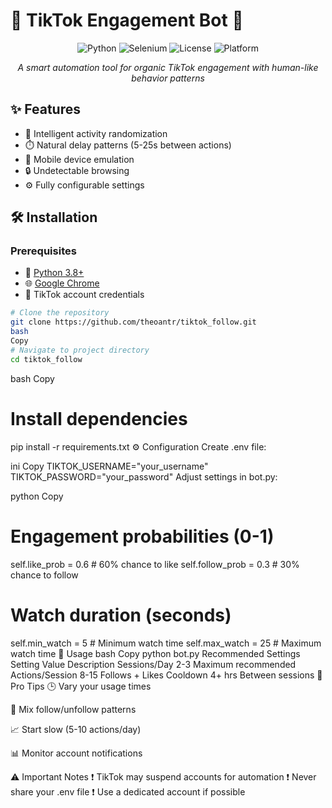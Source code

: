# 🚀 TikTok Engagement Bot 🤖

<div align="center">
  
![Python](https://img.shields.io/badge/Python-3.8%2B-blue?logo=python)
![Selenium](https://img.shields.io/badge/Selenium-4.0%2B-green?logo=selenium)
![License](https://img.shields.io/badge/License-MIT-red)
![Platform](https://img.shields.io/badge/Platform-Windows%20%7C%20Linux-lightgrey)

*A smart automation tool for organic TikTok engagement with human-like behavior patterns*

</div>

## ✨ Features
- 🧠 Intelligent activity randomization
- ⏱️ Natural delay patterns (5-25s between actions)
- 📱 Mobile device emulation
- 🔒 Undetectable browsing
- ⚙️ Fully configurable settings

## 🛠 Installation

### Prerequisites
- 🐍 [Python 3.8+](https://www.python.org/downloads/)
- 🌐 [Google Chrome](https://www.google.com/chrome/)
- 🔑 TikTok account credentials

```bash
# Clone the repository
git clone https://github.com/theoantr/tiktok_follow.git
bash
Copy
# Navigate to project directory
cd tiktok_follow
```
bash
Copy
# Install dependencies
pip install -r requirements.txt
⚙️ Configuration
Create .env file:

ini
Copy
TIKTOK_USERNAME="your_username"
TIKTOK_PASSWORD="your_password"
Adjust settings in bot.py:

python
Copy
# Engagement probabilities (0-1)
self.like_prob = 0.6  # 60% chance to like
self.follow_prob = 0.3  # 30% chance to follow

# Watch duration (seconds)
self.min_watch = 5    # Minimum watch time
self.max_watch = 25   # Maximum watch time
🚀 Usage
bash
Copy
python bot.py
Recommended Settings
Setting	Value	Description
Sessions/Day	2-3	Maximum recommended
Actions/Session	8-15	Follows + Likes
Cooldown	4+ hrs	Between sessions
🌟 Pro Tips
🕒 Vary your usage times

🔄 Mix follow/unfollow patterns

📈 Start slow (5-10 actions/day)

📊 Monitor account notifications

⚠️ Important Notes
❗ TikTok may suspend accounts for automation
❗ Never share your .env file
❗ Use a dedicated account if possible

<div align="center">
